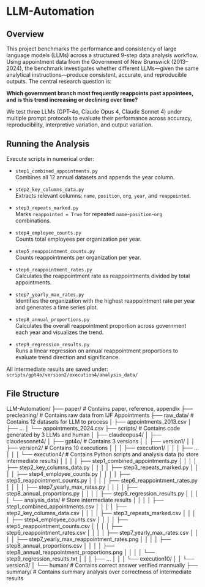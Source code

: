 # LLM-Automation

## Overview
This project benchmarks the performance and consistency of large language models (LLMs) across a structured 9-step data analysis workflow. Using appointment data from the Government of New Brunswick (2013–2024), the benchmark investigates whether different LLMs—given the same analytical instructions—produce consistent, accurate, and reproducible outputs. The central research question is:

**Which government branch most frequently reappoints past appointees, and is this trend increasing or declining over time?**

We test three LLMs (GPT-4o, Claude Opus 4, Claude Sonnet 4) under multiple prompt protocols to evaluate their performance across accuracy, reproducibility, interpretive variation, and output variation.


## Running the Analysis

Execute scripts in numerical order:

- `step1_combined_appointments.py`  
  Combines all 12 annual datasets and appends the year column.

- `step2_key_columns_data.py`  
  Extracts relevant columns: `name`, `position`, `org`, `year`, and `reappointed`.

- `step3_repeats_marked.py`  
  Marks `reappointed = True` for repeated `name`-`position`-`org` combinations.

- `step4_employee_counts.py`  
  Counts total employees per organization per year.

- `step5_reappointment_counts.py`  
  Counts reappointments per organization per year.

- `step6_reappointment_rates.py`  
  Calculates the reappointment rate as reappointments divided by total appointments.

- `step7_yearly_max_rates.py`  
  Identifies the organization with the highest reappointment rate per year and generates a time series plot.

- `step8_annual_proportions.py`  
  Calculates the overall reappointment proportion across government each year and visualizes the trend.

- `step9_regression_results.py`  
  Runs a linear regression on annual reappointment proportions to evaluate trend direction and significance.

All intermediate results are saved under:  
`scripts/gpt4o/version2/execution4/analysis_data/`


## File Structure

LLM-Automation/
├── paper/                              # Contains paper, reference, appendix
├── precleaning/                        # Contains raw data from IJF Appointments
├── raw_data/                           # Contains 12 datasets for LLM to process
│   ├── appointments_2013.csv
│   ├── ...
│   └── appointments_2024.csv
├── scripts/                            # Contains code generated by 3 LLMs and human
│   ├── claudeopus4/
│   ├── claudesonnet4/
│   ├── gpt4o/                          # Contains 3 versions
│   │   ├── version1/
│   │   ├── version2/                   # Contains 10 executions
│   │   │   ├── execution1/
│   │   │   ├── ...
│   │   │   └── execution4/             # Contains Python scripts and analysis data (to store intermediate results)
│   │   │   │   ├── step1_combined_appointments.py
│   │   │   │   ├── step2_key_columns_data.py
│   │   │   │   ├── step3_repeats_marked.py
│   │   │   │   ├── step4_employee_counts.py
│   │   │   │   ├── step5_reappointment_counts.py
│   │   │   │   ├── step6_reappointment_rates.py
│   │   │   │   ├── step7_yearly_max_rates.py
│   │   │   │   ├── step8_annual_proportions.py
│   │   │   │   ├── step9_regression_results.py
│   │   │   │   └── analysis_data/     # Store intermediate results
│   │   │   │       ├── step1_combined_appointments.csv
│   │   │   │       ├── step2_key_columns_data.csv
│   │   │   │       ├── step3_repeats_marked.csv
│   │   │   │       ├── step4_employee_counts.csv
│   │   │   │       ├── step5_reappointment_counts.csv
│   │   │   │       ├── step6_reappointment_rates.csv
│   │   │   │       ├── step7_yearly_max_rates.csv
│   │   │   │       ├── step7_yearly_max_reappointment_rates.png
│   │   │   │       ├── step8_annual_proportions.csv
│   │   │   │       ├── step8_annual_reappointment_proportions.png
│   │   │   │       └── step9_regression_results.txt
│   │   │   ├── ...
│   │   │   └── execution10/
│   │   └── version3/
│   └── human/                          # Contains correct answer verified mannually
├── summary/                            # Contains summary analysis over correctness of intermediate results

